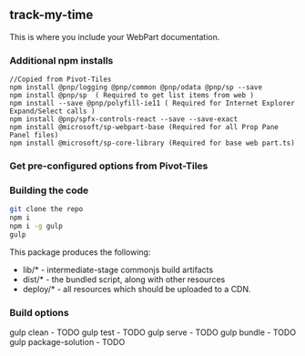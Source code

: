 ## track-my-time

This is where you include your WebPart documentation.

### Additional npm installs
```
//Copied from Pivot-Tiles
npm install @pnp/logging @pnp/common @pnp/odata @pnp/sp --save
npm install @pnp/sp  ( Required to get list items from web )
npm install --save @pnp/polyfill-ie11 ( Required for Internet Explorer Expand/Select calls )
npm install @pnp/spfx-controls-react --save --save-exact
npm install @microsoft/sp-webpart-base (Required for all Prop Pane Panel files)
npm install @microsoft/sp-core-library (Required for base web part.ts)

```

### Get pre-configured options from Pivot-Tiles


### Building the code

```bash
git clone the repo
npm i
npm i -g gulp
gulp
```

This package produces the following:

* lib/* - intermediate-stage commonjs build artifacts
* dist/* - the bundled script, along with other resources
* deploy/* - all resources which should be uploaded to a CDN.

### Build options

gulp clean - TODO
gulp test - TODO
gulp serve - TODO
gulp bundle - TODO
gulp package-solution - TODO
